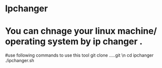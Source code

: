 # Ipchanger 
# You can chnage your linux machine/ operating system by ip changer .
#use following commands to use this tool
git clone .....git \n
cd ipchanger
./ipchanger.sh


